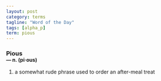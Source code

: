 ```yaml
---
layout: post
category: terms
tagline: "Word of the Day"
tags: [alpha_p]
term: pious
---
```


<h3>Pious<br/> <small>&mdash; n. (pi<span>&middot;</span>ous)</small></h3>
<p><ol><li>a somewhat rude phrase used to order an after-meal treat</li>
</ol></p>
